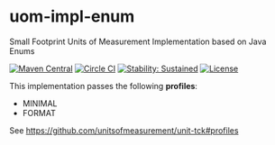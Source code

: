 uom-impl-enum
==============

Small Footprint Units of Measurement Implementation based on Java Enums

[![Maven Central](https://maven-badges.herokuapp.com/maven-central/tech.uom.impl/uom-impl-enum/badge.svg)](https://maven-badges.herokuapp.com/maven-central/tech.uom.impl/uom-impl-enum)
[![Circle CI](https://circleci.com/gh/unitsofmeasurement/uom-impl-enum.svg?style=svg)](https://circleci.com/gh/unitsofmeasurement/uom-impl-enum) 
[![Stability: Sustained](https://masterminds.github.io/stability/sustained.svg)](https://masterminds.github.io/stability/sustained.html)
[![License](http://img.shields.io/badge/license-BSD3-blue.svg?style=flat)](http://opensource.org/licenses/BSD-3-Clause) 

This implementation passes the following **profiles**: 
- MINIMAL
- FORMAT

See https://github.com/unitsofmeasurement/unit-tck#profiles

